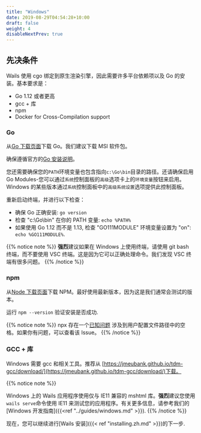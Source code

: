 ```yaml
---
title: "Windows"
date: 2019-08-29T04:54:28+10:00
draft: false
weight: 4
disableNextPrev: true
---
```


## 先决条件

Wails 使用 cgo 绑定到原生渲染引擎，因此需要许多平台依赖项以及 Go 的安装。基本要求是：

- Go 1.12 或者更高
- gcc + 库
- npm
- Docker for Cross-Compilation support

### Go

从[Go 下载页面](https://golang.org/dl/)下载 Go。我们建议下载 MSI 软件包。

确保遵循官方的[Go 安装说明](https://golang.org/doc/install#install)。

您还需要确保您的`PATH`环境变量也包含指向`c:\Go\bin`目录的路径。还请确保启用 Go Modules-您可以通过`系统`控制面板的`高级`选项卡上的`环境变量`按钮来启用。 Windows 的某些版本通过`系统`控制面板中的`高级系统设置`选项提供此控制面板。

重新启动终端，并进行以下检查：

- 确保 Go 正确安装: `go version`
- 检查 "c:\Go\bin" 在你的 PATH 变量: `echo %PATH%`
- 如果使用 Go 1.12 而不是 1.13, 检查 "GO111MODULE" 环境变量设置为 "on": `echo %GO111MODULE%`.

{{% notice note %}}
**强烈**建议如果在 Windows 上使用终端，请使用 git bash 终端，而不要使用 VSC 终端。这是因为它可以正确处理命令。我们发现 VSC 终端有很多问题。
{{% /notice %}}

### npm

从[Node 下载页面](https://nodejs.org/en/download/)下载 NPM。最好使用最新版本，因为这是我们通常会测试的版本。

运行 `npm --version` 验证安装是否成功.

{{% notice note %}}
npx 存在一个[已知问题](https://github.com/npm/npx/issues/14) 涉及到用户配置文件路径中的空格。如果你有问题，可以查看该 Issue。
{{% /notice %}}

### GCC + 库

Windows 需要 gcc 和相关工具。推荐从 [https://jmeubank.github.io/tdm-gcc/download/](https://jmeubank.github.io/tdm-gcc/download/)下载。

{{% notice note %}}

Windows 上的 Wails 应用程序使用仅与 IE11 兼容的 mshtml 库。**强烈**建议您使用`wails serve`命令使用 IE11 来测试您的应用程序。有关更多信息，请参考我们的[Windows 开发指南]({{<ref "../guides/windows.md" >}}).
{{% /notice %}}

现在，您可以继续进行[Wails 安装]({{< ref "installing.zh.md" >}})的下一步.
